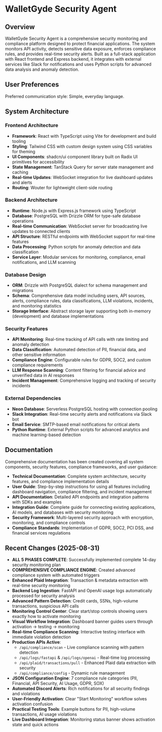 # WalletGyde Security Agent

## Overview

WalletGyde Security Agent is a comprehensive security monitoring and compliance platform designed to protect financial applications. The system monitors API activity, detects sensitive data exposure, enforces compliance rules, and provides real-time security alerts. Built as a full-stack application with React frontend and Express backend, it integrates with external services like Slack for notifications and uses Python scripts for advanced data analysis and anomaly detection.

## User Preferences

Preferred communication style: Simple, everyday language.

## System Architecture

### Frontend Architecture
- **Framework**: React with TypeScript using Vite for development and build tooling
- **Styling**: Tailwind CSS with custom design system using CSS variables for theming
- **UI Components**: shadcn/ui component library built on Radix UI primitives for accessibility
- **State Management**: TanStack Query for server state management and caching
- **Real-time Updates**: WebSocket integration for live dashboard updates and alerts
- **Routing**: Wouter for lightweight client-side routing

### Backend Architecture
- **Runtime**: Node.js with Express.js framework using TypeScript
- **Database**: PostgreSQL with Drizzle ORM for type-safe database operations
- **Real-time Communication**: WebSocket server for broadcasting live updates to connected clients
- **API Structure**: RESTful endpoints with WebSocket support for real-time features
- **Data Processing**: Python scripts for anomaly detection and data classification
- **Service Layer**: Modular services for monitoring, compliance, email notifications, and LLM scanning

### Database Design
- **ORM**: Drizzle with PostgreSQL dialect for schema management and migrations
- **Schema**: Comprehensive data model including users, API sources, alerts, compliance rules, data classifications, LLM violations, incidents, and monitoring statistics
- **Storage Interface**: Abstract storage layer supporting both in-memory (development) and database implementations

### Security Features
- **API Monitoring**: Real-time tracking of API calls with rate limiting and anomaly detection
- **Data Classification**: Automated detection of PII, financial data, and other sensitive information
- **Compliance Engine**: Configurable rules for GDPR, SOC2, and custom compliance requirements
- **LLM Response Scanning**: Content filtering for financial advice and unverified data in AI responses
- **Incident Management**: Comprehensive logging and tracking of security incidents

### External Dependencies
- **Neon Database**: Serverless PostgreSQL hosting with connection pooling
- **Slack Integration**: Real-time security alerts and notifications via Slack bot
- **Email Service**: SMTP-based email notifications for critical alerts
- **Python Runtime**: External Python scripts for advanced analytics and machine learning-based detection

## Documentation
Comprehensive documentation has been created covering all system components, security features, compliance frameworks, and user guidance:

- **Technical Documentation**: Complete system architecture, security features, and compliance implementation details
- **User Guide**: Step-by-step instructions for using all features including dashboard navigation, compliance filtering, and incident management
- **API Documentation**: Detailed API endpoints and integration patterns with SDKs and examples
- **Integration Guide**: Complete guide for connecting existing applications, AI models, and databases with security monitoring
- **Security Framework**: Multi-layered security approach with encryption, monitoring, and compliance controls
- **Compliance Standards**: Implementation of GDPR, SOC2, PCI DSS, and financial services regulations

## Recent Changes (2025-08-31)
- **ALL 5 PHASES COMPLETE**: Successfully implemented complete 14-day security monitoring plan
- **COMPREHENSIVE COMPLIANCE ENGINE**: Created advanced compliance system with automated triggers
- **Enhanced Plaid Integration**: Transaction & metadata extraction with real-time security monitoring
- **Backend Log Ingestion**: FastAPI and OpenAI usage logs automatically processed for security analysis
- **Advanced Pattern Detection**: Credit cards, SSNs, high-volume transactions, suspicious API calls
- **Monitoring Control Center**: Clear start/stop controls showing users exactly how to activate monitoring
- **Visual Workflow Integration**: Dashboard banner guides users through activation → testing → monitoring
- **Real-time Compliance Scanning**: Interactive testing interface with immediate violation detection
- **Production APIs Active**: 
  - `/api/compliance/scan` - Live compliance scanning with pattern detection
  - `/api/logs/fastapi` & `/api/logs/openai` - Real-time log processing 
  - `/api/plaid/transactions/pull` - Enhanced Plaid data extraction with security
  - `/api/compliance/config` - Dynamic rule management
- **JSON Configuration Engine**: 7 compliance rule categories (PII, Financial, API Security, AI Usage, GDPR, SOX)
- **Automated Discord Alerts**: Rich notifications for all security findings and violations
- **User-Friendly Activation**: Clear "Start Monitoring" workflow solves activation confusion
- **Practical Testing Tools**: Example buttons for PII, high-volume transactions, AI usage violations
- **Live Dashboard Integration**: Monitoring status banner shows activation state and quick actions